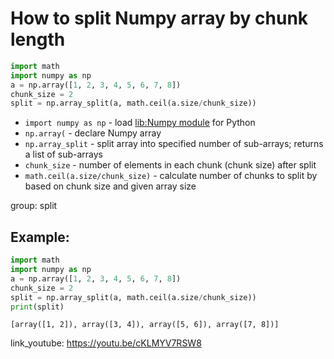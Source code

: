 # How to split Numpy array by chunk length

```python
import math
import numpy as np
a = np.array([1, 2, 3, 4, 5, 6, 7, 8])
chunk_size = 2
split = np.array_split(a, math.ceil(a.size/chunk_size))
```

- `import numpy as np` - load [lib:Numpy module](/python-numpy/how-to-install-python-numpy-lib) for Python
- `np.array(` - declare Numpy array
- `np.array_split` -  split array into specified number of sub-arrays; returns a list of sub-arrays
- `chunk_size` - number of elements in each chunk (chunk size) after split
- `math.ceil(a.size/chunk_size)` - calculate number of chunks to split by based on chunk size and given array size

group: split

## Example: 
```python
import math
import numpy as np
a = np.array([1, 2, 3, 4, 5, 6, 7, 8])
chunk_size = 2
split = np.array_split(a, math.ceil(a.size/chunk_size))
print(split)
```
```
[array([1, 2]), array([3, 4]), array([5, 6]), array([7, 8])]

```

link_youtube: https://youtu.be/cKLMYV7RSW8
